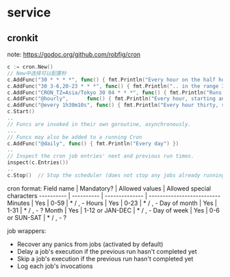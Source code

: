 # service

## cronkit

note: https://godoc.org/github.com/robfig/cron

```go
c := cron.New()
// New中选择可以配置秒
c.AddFunc("30 * * * *", func() { fmt.Println("Every hour on the half hour") })
c.AddFunc("30 3-6,20-23 * * *", func() { fmt.Println(".. in the range 3-6am, 8-11pm") })
c.AddFunc("CRON_TZ=Asia/Tokyo 30 04 * * *", func() { fmt.Println("Runs at 04:30 Tokyo time every day") })
c.AddFunc("@hourly",      func() { fmt.Println("Every hour, starting an hour from now") })
c.AddFunc("@every 1h30m10s", func() { fmt.Println("Every hour thirty, starting an hour thirty from now") })
c.Start()
..
// Funcs are invoked in their own goroutine, asynchronously.
...
// Funcs may also be added to a running Cron
c.AddFunc("@daily", func() { fmt.Println("Every day") })
..
// Inspect the cron job entries' next and previous run times.
inspect(c.Entries())
..
c.Stop()  // Stop the scheduler (does not stop any jobs already running).
```

cron format: 
Field name   | Mandatory? | Allowed values  | Allowed special characters
----------   | ---------- | --------------  | --------------------------
Minutes      | Yes        | 0-59            | * / , -
Hours        | Yes        | 0-23            | * / , -
Day of month | Yes        | 1-31            | * / , - ?
Month        | Yes        | 1-12 or JAN-DEC | * / , -
Day of week  | Yes        | 0-6 or SUN-SAT  | * / , - ?

job wrappers: 
- Recover any panics from jobs (activated by default)
- Delay a job's execution if the previous run hasn't completed yet
- Skip a job's execution if the previous run hasn't completed yet
- Log each job's invocations

